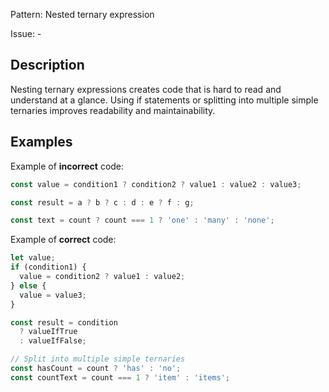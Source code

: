 Pattern: Nested ternary expression

Issue: -

## Description

Nesting ternary expressions creates code that is hard to read and understand at a glance. Using if statements or splitting into multiple simple ternaries improves readability and maintainability.

## Examples

Example of **incorrect** code:
```javascript
const value = condition1 ? condition2 ? value1 : value2 : value3;

const result = a ? b ? c : d : e ? f : g;

const text = count ? count === 1 ? 'one' : 'many' : 'none';
```

Example of **correct** code:
```javascript
let value;
if (condition1) {
  value = condition2 ? value1 : value2;
} else {
  value = value3;
}

const result = condition 
  ? valueIfTrue 
  : valueIfFalse;

// Split into multiple simple ternaries
const hasCount = count ? 'has' : 'no';
const countText = count === 1 ? 'item' : 'items';
```